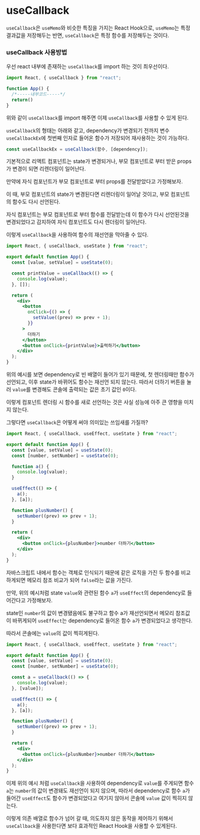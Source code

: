 # **useCallback**

`useCallback`은 `useMemo`와 비슷한 특징을 가지는 React Hook으로, `useMemo`는 특정 결과값을 저장해두는 반면, `useCallback`은 특정 함수를 저장해두는 것이다.

### **useCallback 사용방법**

우선 react 내부에 존재하는 `useCallback`를 import 하는 것이 최우선이다.

```jsx
import React, { useCallback } from "react";

function App() {
  /*-----내부코드-----*/
  return()
}
```

위와 같이 `useCallback`를 import 해주면 이제 `useCallback`를 사용할 수 있게 된다.

`useCallback`의 형태는 아래와 같고, dependency가 변경되기 전까지 변수 `useCallbackEx`에 첫번째 인자로 들어온 함수가 저장되어 재사용하는 것이 가능하다.

```jsx
const useCallbackEx = useCallback(함수, [dependency]);
```

기본적으로 리액트 컴포넌트는 state가 변경되거나, 부모 컴포넌트로 부터 받은 props가 변경이 되면 리렌더링이 일어난다.

만약에 자식 컴포넌트가 부모 컴포넌트로 부터 props를 전달받았다고 가정해보자.

이 때, 부모 컴포넌트의 state가 변경된다면 리렌더링이 일어날 것이고, 부모 컴포넌트의 함수도 다시 선언된다.

자식 컴포넌트는 부모 컴포넌트로 부터 함수를 전달받는데 이 함수가 다시 선언된것을 변경되었다고 감지하여 자식 컴포넌트도 다시 렌더링이 일어난다.

이렇게 `useCallback`을 사용하여 함수의 재선언을 막아줄 수 있다.

```jsx
import React, { useCallback, useState } from "react";

export default function App() {
  const [value, setValue] = useState(0);

  const printValue = useCallback(() => {
    console.log(value);
  }, []);

  return (
    <div>
      <button
        onClick={() => {
          setValue((prev) => prev + 1);
        }}
      >
        더하기
      </button>
      <button onClick={printValue}>출력하기</button>
    </div>
  );
}
```

위의 예시를 보면 dependency로 빈 배열이 들어가 있기 때문에, 첫 렌더링때만 함수가 선언되고, 이후 state가 바뀌어도 함수는 재선언 되지 않는다. 따라서 더하기 버튼을 눌러 `value`를 변경해도 콘솔에 출력되는 값은 초기 값인 `0`이다.

이렇게 컴포넌트 렌더링 시 함수를 새로 선언하는 것은 사실 성능에 아주 큰 영향을 미치지 않는다.

그렇다면 `useCallback`은 어떻게 써야 의미있는 쓰임새를 가질까?

```jsx
import React, { useCallback, useEffect, useState } from "react";

export default function App() {
  const [value, setValue] = useState(0);
  const [number, setNumber] = useState(0);

  function a() {
    console.log(value);
  }

  useEffect(() => {
    a();
  }, [a]);

  function plusNumber() {
    setNumber((prev) => prev + 1);
  }

  return (
    <div>
      <button onClick={plusNumber}>number 더하기</button>
    </div>
  );
}
```

자바스크립트 내에서 함수는 객체로 인식되기 때문에 같은 로직을 가진 두 함수를 비교하게되면 메모리 참조 비교가 되어 `false`라는 값을 가진다.

만약, 위의 예시처럼 state `value`와 관련된 함수 `a`가 `useEffect`의 dependency로 들어간다고 가정해보자.

state인 `number`의 값이 변경됐음에도 불구하고 함수 a가 재선언되면서 메모리 참조값이 바뀌게되어 `useEffect`는 dependency로 들어온 함수 `a`가 변경되었다고 생각한다.

따라서 콘솔에는 `value`의 값이 찍히게된다.

```jsx
import React, { useCallback, useEffect, useState } from "react";

export default function App() {
  const [value, setValue] = useState(0);
  const [number, setNumber] = useState(0);

  const a = useCallback(() => {
    console.log(value);
  }, [value]);

  useEffect(() => {
    a();
  }, [a]);

  function plusNumber() {
    setNumber((prev) => prev + 1);
  }

  return (
    <div>
      <button onClick={plusNumber}>number 더하기</button>
    </div>
  );
}
```

이제 위의 예시 처럼 `useCallback`을 사용하여 dependency로 `value`를 주게되면 함수 `a`는 `number`의 값이 변경돼도 재선언이 되지 않으며, 따라서 dependency로 함수 `a`가 들어간 `useEffect`도 함수가 변경되었다고 여기지 않아서 콘솔에 `value` 값이 찍히지 않는다.

이렇게 의존 배열로 함수가 넘어 갈 때, 의도하지 않은 동작을 제어하기 위해서 `useCallback`을 사용한다면 보다 효과적인 React Hook을 사용할 수 있게된다.
